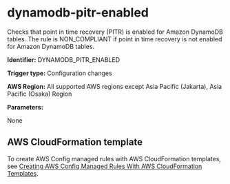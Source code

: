 # dynamodb\-pitr\-enabled<a name="dynamodb-pitr-enabled"></a>

Checks that point in time recovery \(PITR\) is enabled for Amazon DynamoDB tables\. The rule is NON\_COMPLIANT if point in time recovery is not enabled for Amazon DynamoDB tables\.

**Identifier:** DYNAMODB\_PITR\_ENABLED

**Trigger type:** Configuration changes

**AWS Region:** All supported AWS regions except Asia Pacific \(Jakarta\), Asia Pacific \(Osaka\) Region

**Parameters:**

None  

## AWS CloudFormation template<a name="w79aac11c32c17b7d155c15"></a>

To create AWS Config managed rules with AWS CloudFormation templates, see [Creating AWS Config Managed Rules With AWS CloudFormation Templates](aws-config-managed-rules-cloudformation-templates.md)\.